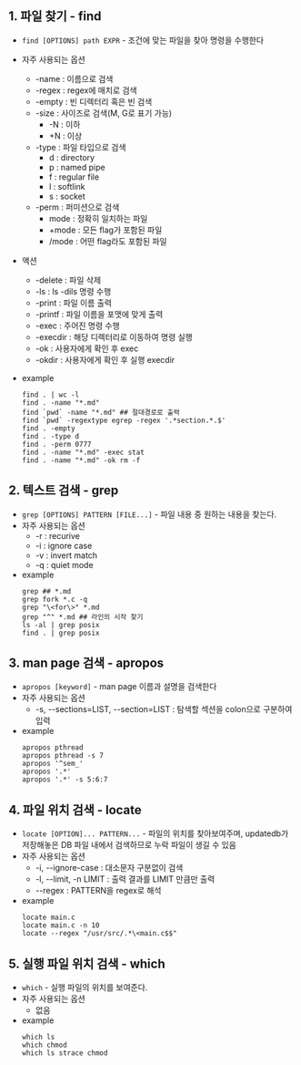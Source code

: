 ## 1. 파일 찾기 - find
* `find [OPTIONS] path EXPR` - 조건에 맞는 파일을 찾아 명령을 수행한다
* 자주 사용되는 옵션
  * -name : 이름으로 검색
  * -regex : regex에 매치로 검색
  * -empty : 빈 디렉터리 혹은 빈 검색
  * -size : 사이즈로 검색(M, G로 표기 가능)
    * -N : 이하
    * +N : 이상
  * -type : 파일 타입으로 검색
    * d : directory
    * p : named pipe
    * f : regular file
    * l : softlink
    * s : socket
  * -perm : 퍼미션으로 검색
    * mode :  정확히 일치하는 파일
    * +mode : 모든 flag가 포함된 파일
    * /mode : 어떤 flag라도 포함된 파일

* 액션
  * -delete : 파일 삭제
  * -ls : ls -dils 명령 수행
  * -print : 파일 이름 출력
  * -printf : 파일 이름을 포맷에 맞게 출력
  * -exec : 주어진 명령 수행
  * -execdir : 해당 디렉터리로 이동하여 명령 실행
  * -ok : 사용자에게 확인 후 exec
  * -okdir : 사용자에게 확인 후 실행 execdir

* example
  ```
  find . | wc -l
  find . -name "*.md"
  find `pwd` -name "*.md" ## 절대경로로 출력
  find `pwd` -regextype egrep -regex '.*section.*.$'
  find . -empty
  find . -type d
  find . -perm 0777
  find . -name "*.md" -exec stat
  find . -name "*.md" -ok rm -f
  ```

## 2. 텍스트 검색 - grep
* `grep [OPTIONS] PATTERN [FILE...]` - 파일 내용 중 원하는 내용을 찾는다.
* 자주 사용되는 옵션
  * -r : recurive
  * -i : ignore case
  * -v : invert match
  * -q : quiet mode
* example
  ```
  grep ## *.md
  grep fork *.c -q
  grep "\<for\>" *.md
  grep "^" *.md ## 라인의 시작 찾기
  ls -al | grep posix
  find . | grep posix
  ```

## 3. man page 검색 - apropos
* `apropos [keyword]` - man page 이름과 설명을 검색한다
* 자주 사용되는 옵션
  * -s, --sections=LIST, --section=LIST : 탐색할 섹션을 colon으로 구분하여 입력
* example
  ```
  apropos pthread
  apropos pthread -s 7
  apropos '^sem_'
  apropos '.*'
  apropos '.*' -s 5:6:7
  ```

## 4. 파일 위치 검색 - locate
* `locate [OPTION]... PATTERN...` - 파일의 위치를 찾아보여주며, updatedb가 저장해놓은 DB 파일 내에서 검색하므로 누락 파일이 생길 수 있음
* 자주 사용되는 옵션
  * -i, --ignore-case : 대소문자 구분없이 검색
  * -l, --limit, -n LIMIT : 출력 결과를 LIMIT 만큼만 출력
  * --regex : PATTERN을 regex로 해석
* example
  ```
  locate main.c
  locate main.c -n 10
  locate --regex "/usr/src/.*\<main.c$$"
  ```

## 5. 실행 파일 위치 검색 - which
* `which` - 실행 파일의 위치를 보여준다.
* 자주 사용되는 옵션
  * 없음
* example
  ```
  which ls
  which chmod
  which ls strace chmod
  ```
